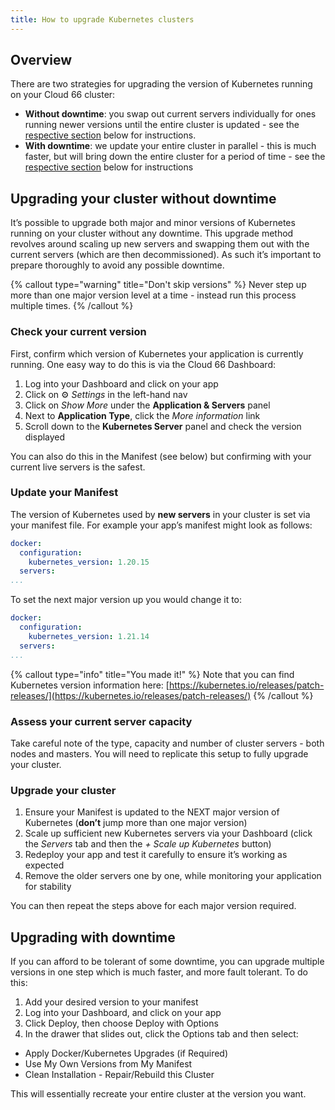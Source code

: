 ```yaml
---
title: How to upgrade Kubernetes clusters
---
```


## Overview 

There are two strategies for upgrading the version of Kubernetes running on your Cloud 66 cluster:

- **Without downtime**: you swap out current servers individually for ones running newer versions until the entire cluster is updated - see the [respective section](#upgrading-your-cluster-without-downtime) below for instructions.
- **With downtime**: we update your entire cluster in parallel - this is much faster, but will bring down the entire cluster for a period of time - see the [respective section](#upgrading-with-downtime) below for instructions

## Upgrading your cluster without downtime

It’s possible to upgrade both major and minor versions of Kubernetes running on your cluster without any downtime. This upgrade method revolves around scaling up new servers and swapping them out with the current servers (which are then decommissioned). As such it’s important to prepare thoroughly to avoid any possible downtime.

{% callout type="warning" title="Don't skip versions" %}
Never step up more than one major version level at a time - instead run this process multiple times.
{% /callout %}

### Check your current version

First, confirm which version of Kubernetes your application is currently running. One easy way to do this is via the Cloud 66 Dashboard:

1. Log into your Dashboard and click on your app
2. Click on ⚙️ *Settings* in the left-hand nav
3. Click on *Show More* under the **Application & Servers** panel
4. Next to **Application Type**, click the *More information* link
5. Scroll down to the **Kubernetes Server** panel and check the version displayed

You can also do this in the Manifest (see below) but confirming with your current live servers is the safest.

### Update your Manifest

The version of Kubernetes used by **new servers** in your cluster is set via your manifest file. For example your app’s manifest might look as follows:

```yaml
docker:
  configuration:
    kubernetes_version: 1.20.15
  servers:
...
```

To set the next major version up you would change it to:

```yaml
docker:
  configuration:
    kubernetes_version: 1.21.14
  servers:
...
```

{% callout type="info" title="You made it!" %}
Note that you can find Kubernetes version information here: [https://kubernetes.io/releases/patch-releases/](https://kubernetes.io/releases/patch-releases/)
{% /callout %}

### Assess your current server capacity

Take careful note of the type, capacity and number of cluster servers - both nodes and masters. You will need to replicate this setup to fully upgrade your cluster.

### Upgrade your cluster

1. Ensure your Manifest is updated to the NEXT major version of Kubernetes (**don’t** jump more than one major version)
2. Scale up sufficient new Kubernetes servers via your Dashboard (click the *Servers* tab and then the *+ Scale up Kubernetes* button) 
3. Redeploy your app and test it carefully to ensure it’s working as expected
4. Remove the older servers one by one, while monitoring your application for stability 

You can then repeat the steps above for each major version required.

## Upgrading with downtime

If you can afford to be tolerant of some downtime, you can upgrade multiple versions in one step which is much faster, and more fault tolerant. To do this:

1. Add your desired version to your manifest
2. Log into your Dashboard, and click on your app 
3. Click Deploy, then choose Deploy with Options 
4. In the drawer that slides out, click the Options tab and then select:
- Apply Docker/Kubernetes Upgrades (if Required)
- Use My Own Versions from My Manifest
- Clean Installation - Repair/Rebuild this Cluster

This will essentially recreate your entire cluster at the version you want.